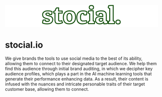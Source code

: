 ![alt text](https://github.com/Jam0k/Stocial/blob/main/stociallogo.png "Stocial.io Logo")
# stocial.io
We give brands the tools to use social media to the best of its ability, allowing them to connect to their designated target audience. We help them find this audience through initial brand auditing, in which we decipher key audience profiles, which plays a part in the AI machine learning tools that generate their performance enhancing data. As a result, their content is infused with the nuances and intricate personable traits of their target customer base, allowing them to connect.
